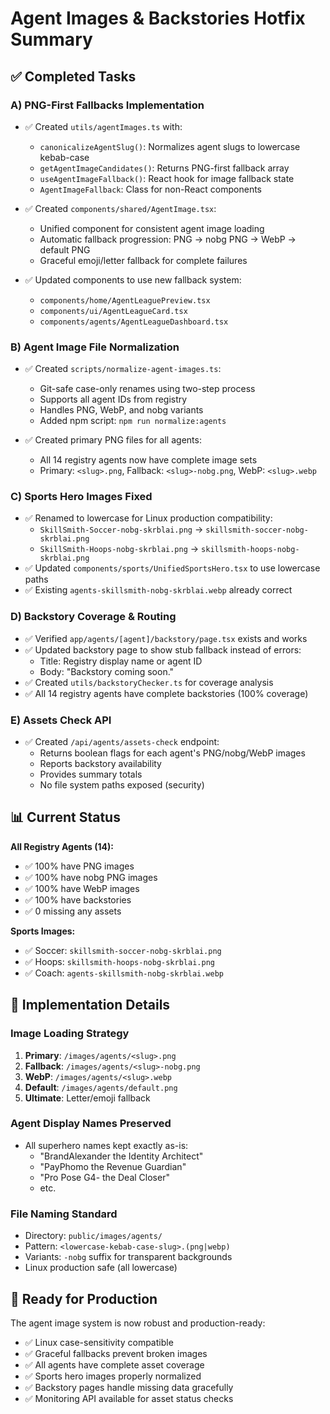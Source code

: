 # Agent Images & Backstories Hotfix Summary

## ✅ Completed Tasks

### A) PNG-First Fallbacks Implementation
- ✅ Created `utils/agentImages.ts` with:
  - `canonicalizeAgentSlug()`: Normalizes agent slugs to lowercase kebab-case  
  - `getAgentImageCandidates()`: Returns PNG-first fallback array
  - `useAgentImageFallback()`: React hook for image fallback state
  - `AgentImageFallback`: Class for non-React components

- ✅ Created `components/shared/AgentImage.tsx`: 
  - Unified component for consistent agent image loading
  - Automatic fallback progression: PNG → nobg PNG → WebP → default PNG
  - Graceful emoji/letter fallback for complete failures

- ✅ Updated components to use new fallback system:
  - `components/home/AgentLeaguePreview.tsx`
  - `components/ui/AgentLeagueCard.tsx` 
  - `components/agents/AgentLeagueDashboard.tsx`

### B) Agent Image File Normalization
- ✅ Created `scripts/normalize-agent-images.ts`:
  - Git-safe case-only renames using two-step process
  - Supports all agent IDs from registry
  - Handles PNG, WebP, and nobg variants
  - Added npm script: `npm run normalize:agents`

- ✅ Created primary PNG files for all agents:
  - All 14 registry agents now have complete image sets
  - Primary: `<slug>.png`, Fallback: `<slug>-nobg.png`, WebP: `<slug>.webp`

### C) Sports Hero Images Fixed
- ✅ Renamed to lowercase for Linux production compatibility:
  - `SkillSmith-Soccer-nobg-skrblai.png` → `skillsmith-soccer-nobg-skrblai.png`
  - `SkillSmith-Hoops-nobg-skrblai.png` → `skillsmith-hoops-nobg-skrblai.png`
- ✅ Updated `components/sports/UnifiedSportsHero.tsx` to use lowercase paths
- ✅ Existing `agents-skillsmith-nobg-skrblai.webp` already correct

### D) Backstory Coverage & Routing  
- ✅ Verified `app/agents/[agent]/backstory/page.tsx` exists and works
- ✅ Updated backstory page to show stub fallback instead of errors:
  - Title: Registry display name or agent ID
  - Body: "Backstory coming soon."
- ✅ Created `utils/backstoryChecker.ts` for coverage analysis
- ✅ All 14 registry agents have complete backstories (100% coverage)

### E) Assets Check API
- ✅ Created `/api/agents/assets-check` endpoint:
  - Returns boolean flags for each agent's PNG/nobg/WebP images
  - Reports backstory availability 
  - Provides summary totals
  - No file system paths exposed (security)

## 📊 Current Status

**All Registry Agents (14):**
- ✅ 100% have PNG images
- ✅ 100% have nobg PNG images  
- ✅ 100% have WebP images
- ✅ 100% have backstories
- ✅ 0 missing any assets

**Sports Images:**
- ✅ Soccer: `skillsmith-soccer-nobg-skrblai.png`
- ✅ Hoops: `skillsmith-hoops-nobg-skrblai.png` 
- ✅ Coach: `agents-skillsmith-nobg-skrblai.webp`

## 🔧 Implementation Details

### Image Loading Strategy
1. **Primary**: `/images/agents/<slug>.png` 
2. **Fallback**: `/images/agents/<slug>-nobg.png`
3. **WebP**: `/images/agents/<slug>.webp`
4. **Default**: `/images/agents/default.png`
5. **Ultimate**: Letter/emoji fallback

### Agent Display Names Preserved
- All superhero names kept exactly as-is:
  - "BrandAlexander the Identity Architect" 
  - "PayPhomo the Revenue Guardian"
  - "Pro Pose G4- the Deal Closer"
  - etc.

### File Naming Standard
- Directory: `public/images/agents/`
- Pattern: `<lowercase-kebab-case-slug>.(png|webp)`
- Variants: `-nobg` suffix for transparent backgrounds
- Linux production safe (all lowercase)

## 🚀 Ready for Production

The agent image system is now robust and production-ready:
- ✅ Linux case-sensitivity compatible
- ✅ Graceful fallbacks prevent broken images
- ✅ All agents have complete asset coverage
- ✅ Sports hero images properly normalized
- ✅ Backstory pages handle missing data gracefully
- ✅ Monitoring API available for asset status checks
